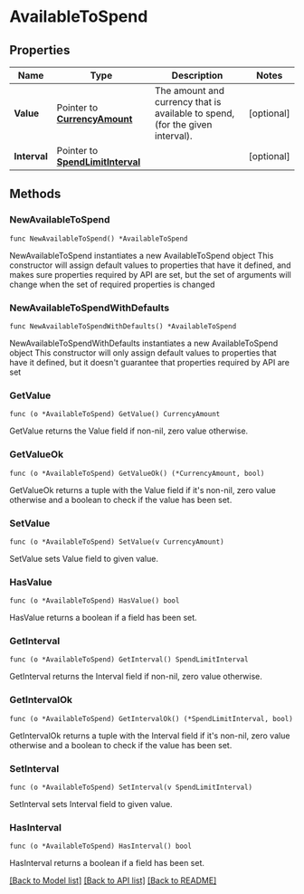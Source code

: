 # AvailableToSpend

## Properties

Name | Type | Description | Notes
------------ | ------------- | ------------- | -------------
**Value** | Pointer to [**CurrencyAmount**](CurrencyAmount.md) | The amount and currency that is available to spend, (for the given interval). | [optional] 
**Interval** | Pointer to [**SpendLimitInterval**](SpendLimitInterval.md) |  | [optional] 

## Methods

### NewAvailableToSpend

`func NewAvailableToSpend() *AvailableToSpend`

NewAvailableToSpend instantiates a new AvailableToSpend object
This constructor will assign default values to properties that have it defined,
and makes sure properties required by API are set, but the set of arguments
will change when the set of required properties is changed

### NewAvailableToSpendWithDefaults

`func NewAvailableToSpendWithDefaults() *AvailableToSpend`

NewAvailableToSpendWithDefaults instantiates a new AvailableToSpend object
This constructor will only assign default values to properties that have it defined,
but it doesn't guarantee that properties required by API are set

### GetValue

`func (o *AvailableToSpend) GetValue() CurrencyAmount`

GetValue returns the Value field if non-nil, zero value otherwise.

### GetValueOk

`func (o *AvailableToSpend) GetValueOk() (*CurrencyAmount, bool)`

GetValueOk returns a tuple with the Value field if it's non-nil, zero value otherwise
and a boolean to check if the value has been set.

### SetValue

`func (o *AvailableToSpend) SetValue(v CurrencyAmount)`

SetValue sets Value field to given value.

### HasValue

`func (o *AvailableToSpend) HasValue() bool`

HasValue returns a boolean if a field has been set.

### GetInterval

`func (o *AvailableToSpend) GetInterval() SpendLimitInterval`

GetInterval returns the Interval field if non-nil, zero value otherwise.

### GetIntervalOk

`func (o *AvailableToSpend) GetIntervalOk() (*SpendLimitInterval, bool)`

GetIntervalOk returns a tuple with the Interval field if it's non-nil, zero value otherwise
and a boolean to check if the value has been set.

### SetInterval

`func (o *AvailableToSpend) SetInterval(v SpendLimitInterval)`

SetInterval sets Interval field to given value.

### HasInterval

`func (o *AvailableToSpend) HasInterval() bool`

HasInterval returns a boolean if a field has been set.


[[Back to Model list]](../README.md#documentation-for-models) [[Back to API list]](../README.md#documentation-for-api-endpoints) [[Back to README]](../README.md)


